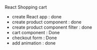 React Shopping cart

- create React app : done
- create product component : done
- create product component filter : done
- cart component : Done
- checkout form : Done
- add animation : done
